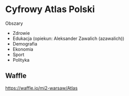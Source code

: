 Cyfrowy Atlas Polski
====================

Obszary

* Zdrowie
* Edukacja (opiekun: Aleksander Zawalich (azawalich))
* Demografia
* Ekonomia
* Sport
* Polityka

Waffle
------

https://waffle.io/mi2-warsaw/Atlas

